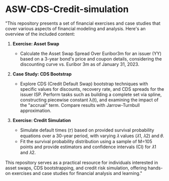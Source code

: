 # ASW-CDS-Credit-simulation

"This repository presents a set of financial exercises and case studies that cover various aspects of financial modeling and analysis. Here's an overview of the included content:

1. **Exercise: Asset Swap**
   - Calculate the Asset Swap Spread Over Euribor3m for an issuer (YY) based on a 3-year bond's price and coupon details, considering the discounting curve vs. Euribor 3m as of January 31, 2023.

2. **Case Study: CDS Bootstrap**
   - Explore CDS (Credit Default Swap) bootstrap techniques with specific values for discounts, recovery rate, and CDS spreads for the issuer ISP. Perform tasks such as building a complete set via spline, constructing piecewise constant λ(t), and examining the impact of the "accrual" term. Compare results with Jarrow-Turnbull approximation.

3. **Exercise: Credit Simulation**
   - Simulate default times (𝜏) based on provided survival probability equations over a 30-year period, with varying 𝜆 values (𝜆1, 𝜆2) and 𝜃.
   - Fit the survival probability distribution using a sample of M=105 points and provide estimators and confidence intervals (CI) for 𝜆1 and 𝜆2.
   
This repository serves as a practical resource for individuals interested in asset swaps, CDS bootstrapping, and credit risk simulation, offering hands-on exercises and case studies for financial analysis and learning."
